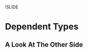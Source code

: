 !SLIDE

Dependent Types
===============
A Look At The Other Side
------------------------

<div style="display: none">

an advanced form of static typing

will be using agda, but conceptually equivalent to other dependently
typed languages

many other arguments have been given in support of functional
languages such as easier parallelism, benefits of laziness, & benefits
of modularity

this will instead present an argument to a more fundamental problem
... scaling application complexity wrt testing

huge topic, will present a high-level version with an
emphasis on testing

!SLIDE
# Huh? #

<div style="display: none">

types at a rubyconf, what gives?

!SLIDE
# Trivial type guarantees #
  
    even : ℕ → Bool
    _*_ : ℕ → ℕ → ℕ
    isGoodDay : Day → Bool

<div style="display: none">

familiar type systems only protect against limited classes of
errors... arguably too limited to be useful
need to test logic anyway which catches these problems, so dynamic
languages like ruby are just as fine of an option

this presentation is NOT about trivial type guarantees
... but they will make their appearance at the beginning and with
certain other constraints can be very valuable on their own

!SLIDE bullets
# Ruby culture of testing #

* unit tests
* integration tests
* library tests
* framework tests
* end-user application tests

<div style="display: none">

TDD, BDD, tons of test libraries, cucumber, etc
fair to say that rubyists care about testing

with so much thought, time & energy spent on testing, it is worth
exploring languages which make it easier & possible to express more
meaningful guarantees

so... rubyists care about writing correct software

!SLIDE subsection

   Why
=========

<div style="display: none">

i arrived to this after a lifelong frustration of not being able to
write trustworthy large software applications that i could not
pinpoint the cause of exactly

it takes a lot of willpower to admit that the way you've been thinking
all your life has been wrong, and there is a better way, and that is
how i feel now about dynamically typed languages (as well as
trivial statical typing)

i think that this type theory is industry-changing, not some
interesting but ultimately irrelevant topic... i now see
most other languages & code written in them as legacy

...if you're watching this and have an instinctive negative
defensive mental reaction... i completely understand where you're
coming from... i invite you instead to notice this irrational behavior
& ignore it in favor of an open mind

!SLIDE bullets
# General problems at scale #

* need less runtime crashes
* need less bugs
* need trust in a deployed application

<div style="display: none">

developing understandable & trustworthy large applications right now sucks

need to not stay up at night worrying if some remote part of the big
system we just modified was affected by a big change we just made

need to not reach a maintenance dead end on large projects!
(typical story of productive feature releases early that comes to a
grinding maintenance halt later where a new feature introduction
requires a lot of time assuring that nothing else was affected

solution, as we've found, lies in testing... but there are still many
open problems that need to be solved

!SLIDE
# What happens at scale #

<div style="display: none">

when you try to test monolithic code, you get a combinatorial
explosion of test scenarios that becomes impractical to write
... then you break software up into encapsulated & loosely coupled
chunks

... this works, making something possible to fit all in your head and
feasible/easy to test, as evident by small single-purpose web services
(e.g. and/or middleware mounted rack/sinatra apps), specific
gems/libraries, etc

... but now you have the problem of testing/ensuring that the whole
works together correctly & uses each chunk according to its
(parameter) expectations

... in fact the combinatoric part of the problem may have grown as the
libraries are more general than your specific monolithic software

separately, we also have the problem of debugging runtime errors,
which become easier to introduce in large applications

!SLIDE smbullets
# Specific problems at scale #

* testing all possible inputs to prevent runtime errors
* testing & comprehending a large growing suite
* testing integration of encapsulated & loosely coupled services
* relying on trust that a library works for our use case
* knowing where runtime errors could have occurred

<div style="display: none">

there is a solution to all of these with dependent types

trust that a lib works:
... duplicating tests that a library may have covered "just to be sure" in AR, etc)
... or just trust the library

!SLIDE bullets
# Specific solutions at scale #

* coverage checking
* implicit tests
* lemmas
* universal quantification
* monads

!SLIDE subsection

Coverage checking
=================

!SLIDE
    data Day : Set where
      Monday Tuesday Wednesday : Day
      Thursday Friday : Day
      Saturday Sunday : Day
 
    isGoodDay : Day → Bool
    isGoodDay Friday = true
    isGoodDay Saturday = true
    isGoodDay Sunday = true
    isGoodDay _ = false

<div style="display: none">

in ruby this wouldn't work because you would need to treat each
argument as any kind of object with any variation of defined methods

with specific datatypes + coverage checking you can are guaranteed
to never get a runtime error for the application of any arguments
related to being in the function's domain
... a world without "called X on nil class" errors!!

you may think that this may cause a lot of work for certain
types... like imagine needing to define addition of every single number!

!SLIDE
    _+_ : ℕ → ℕ → ℕ
    zero + n = n
    suc m + n = suc (m + n)

    _*_ : ℕ → ℕ → ℕ
    zero * n = zero
    suc m * n = n + (m * n)

<div style="display: none">

an emphasis on inductive
("recursive") definitions is placed that limit what you must write
out to the base & recursive cases

!SLIDE subsection

Implicit tests
==============

!SLIDE
    data GoodDay : Set where
      Friday Saturday Sunday : GoodDay
 
    isBestDay : GoodDay → Bool
    isBestDay Saturday = true
    isBestDay _ = false

    toWeekday : GoodDay → Day
    toWeekday Friday = Friday
    toWeekday Saturday = Saturday
    toWeekday Sunday = Sunday

<div style="display: none">

when writing the isBestDay function you only really want it to be
defined on any possible contenders for the title... GoodDays

you can also make new types with less constructors that are more
specific to the particular problem being solved... functions on those
are verified to be coverage complete
... then you can use a conversion function to a values in a "bigger"
type to interface with another library that uses the bigger type

notice that this specialized type is essentially an implicit test for
all functions using it... all those functions will only work for GoodDays

notice that constructors across multiple types can have same names, and can be
differentiated by the type signature they are in

!SLIDE
    fromWeekday : Day → GoodDay
    fromWeekday Friday = Friday
    fromWeekday Saturday = Saturday
    fromWeekday Sunday = Sunday
    fromWeekday _ = Friday

<div style="display: none">

of course we may also need to import more general data into our
specific types...
lame defaults!!!!!!!!!

this is a problem you face when enforcing coverage in most
languages... both undesirable obvious solutions are a runtime error
(which we are trying to avoid), or picking a default, which leads to
logic errors

... to solve this we will see our first use of dependent types

!SLIDE subsection

Dependent types
===============

!SLIDE
    record ⊤ : Set where
    
    data ⊥ : Set where

    ↑ : Bool → Set
    ↑ true  = ⊤
    ↑ false = ⊥

<div style="display: none">

notice that this is a function just like everything else, it just
happens to return a Set (type) instead of a value

... there is no special keyword indicating that this is a function on types
this is introduces a very important notion in dependent types, namely
that the wall separating the world of types & the world of values has
been torn down

!SLIDE
    fromWeekday : (day : Day) → 
                  {precondition : ↑ (isGoodDay day)} → 
                  GoodDay
    fromWeekday Friday = Friday
    fromWeekday Saturday = Saturday
    fromWeekday Sunday = Sunday
    fromWeekday _ = Friday

    compileError : GoodDay
    compileError = fromWeekday Tuesday

<div style="display: none">

you can see here why these are called "dependent" types, any type can
be given a label for the value it can represent, which can be reused
or "depended upon" in later parts of the type signature, from left to right

notice that our function call happens in the type signature
precondition not used here, just for readability

implicit arguments do not need to be explicitly passed when calling
the function

here we get a compile time error, not a run time exception!!!

!SLIDE
     _div_ : ℕ → (n : ℕ) → 
            {_ : ↑ (nonZero n)} → ℕ

    lookup : {A : Set}(n : ℕ)(xs : List A)
             {_ : ↑ (n < length xs)} → A

    isBestDay : (d : Day) → 
                {_ : ↑ (isGoodDay d) → Bool

<div style="display: none">

... this is a really big deal, because we can encode arbitrary
preconditions to restrict our function domain... no more divide by
zero errors!!!... no more index out of bounds errors!

note that we just leave the label for "precondition" blank to show our
intent of not using it

and finally note that we could also avoid creating a separate GoodDay
type and use preconditions instead if we wanted to

!SLIDE
    fromWeekday : (day : Day) → 
                {_ : ↑ (isGoodDay day)} → 
                GoodDay
    fromWeekday Friday = Friday
    fromWeekday Saturday = Saturday
    fromWeekday Sunday = Sunday
    fromWeekday Monday {()}
    fromWeekday Tuesday {()}
    fromWeekday Wednesday {()}
    fromWeekday Thursday {()}

<div style="display: none">

rather than defining a default answer that can never get used, here we
pattern match on the fact that ⊥ has no constructors (this () is
special syntax meaning this type is not inhabited)

the {} can be used to pattern match on implicit arguments instead of
omitting them like usual

!SLIDE subsection

More implicit tests
=======================

<div style="display: none">

take a moment to realize that i said this presentation is on testing
but haven't shown an explicit tests yet (assertions, unit tests, etc)

a lot of value can be gained in an application by implicit assurances
through coverage checking and well-crafted and/or used specific types

we are used to this concept in the form of creating and using
abstractions (at low level code layer, or high level library/framework
layer)
... using types for these "abstractions" gives you the same benefits
but with real compile-time assurance

so far we've seen implicit tests via basic custom types, and implicit
tests via preconditions in function signatures... now we'll move on to
implicit tests via advanced custom types

!SLIDE
    data List (A : Set) : Set where
      []  : List A
      _∷_ : (x : A) (xs : List A) → List A

    bool-list : List Bool
    bool-list = false ∷ true ∷ false ∷ []

<div style="display: none">

simple polymorphic cons-based or "linked" list

!SLIDE
    data Vec (A : Set) : ℕ → Set where
      []  : Vec A zero
      _∷_ : {n : ℕ} (x : A) (xs : Vec A n) →
            Vec A (suc n)

    bool-vec : Vec Bool 3
    bool-vec = false ∷ true ∷ false ∷ []

<div style="display: none">

this is called an "indexed" type
the length of the vector/list is carried along in the type

note how the type signature changed to include the length 3
restriction, but the value stayed the same... we can get this extra
"implicit" test of the length 3 restriction "for free"!

!SLIDE
    _++_ : {A : Set} {n m : ℕ} → 
           Vec A n → Vec A m → 
           Vec A (n + m)
    [] ++ ys = ys
    x ∷ xs ++ ys = x ∷ (xs ++ ys)

<div style="display: none">

here we can see just by the type signature that the resulting vector
is length of the arguments added together... the type is giving us
extra information

again notice the "dependencies" in the type

this kind of encoding of data into types can let us make functions
like this whose type signature gives us additional safety
characteristics that you would not get in typical static typing

also note that the addition occurring in the type signature can be any
arbitrary function!

!SLIDE
    head : {A : Set} →
           List A → Maybe A
    head [] = nothing
    head (x ∷ _) = just x

    tail : {A : Set} → 
           List A → List A
    tail [] = []
    tail (_ ∷ xs) = xs

<div style="display: none">

really we want the head and tail of an empty list to be undefined, but
we also don't want runtime errors

the first example shows how we might handle the result in ruby with
nil, but then this leaks out into other functions that now have to
deal with a nil case everywhere that we really don't want ever to
happen

the second example uses a default value, which can lead to logic errors

!SLIDE
    head : {A : Set} {n : ℕ} →
           Vec A (1 + n) → A
    head (x ∷ _) = x

    tail : {A : Set} {n : ℕ} → 
           Vec A (1 + n) → Vec A n
    tail (_ ∷ xs) = xs

<div style="display: none">

here we use vectors to realize our intended domain restriction

no matter what the implicit n is, we add 1 so the argument can never
be of length zero (empty vector)

our tail type also gives more information, that the returned vector
will be of length exactly one less than the argument

note that we could have also used implicit isEmpty preconditions in
the list versions... good to have choices

!SLIDE bullets
# Ruby test assertions

* comments of expected results
* boolean comparison & returned boolean
* boolean comparison & exception raised

// dynamic!! (at run time)
// the indicator we are left with of our "proven" fact is a boolean or
// a string, neither of which have a semantic, language-level, tie
// back to the assertion... "once you prove it, you lose it"

!SLIDE
# Agda test assertions

    fortyTwoIsEven : even 42 ≡ true
    fortyTwoIsEven = refl
    -- Checked

    typeCheckingError : even 1337 ≡ true
    typeCheckingError = refl
    -- /home/larrytheliquid/src/scotrubyconf/Tester.agda:27,21-25
    -- false != true of type Bool
    -- when checking that the expression refl has type false ≡ true

// normal boolean tests are transformer functions that return a
// bool... what that bool means is immediately lost to language
// semantics, and we must rely on the convention that the bool
// represented some previous check, prone to error

// static!! (at compile time)
// assertions happens at the type level

// this proof can be done automatically "by interpretation" when you
// mention refl, as even is called with specific & complete args

// refl acts as a first-class proof in the language of our assertion; we
// can store it in a variable, pass it around to other functions as
// arguments, etc

// if you are serious about testing, it's hard to go back to any language
// that can't semantically encode tests after dependent types

// i've been working on an agda project for 2 months that i haven't
// "run" once, just compiled... but i'm sure it works as it's fully tested!

!SLIDE
# Intuistionistic logic

*Classical logic:* every statement must inherently be true or false

*Intuistionistic logic:* a statement is only "true" if you have a
 proof for it

// the concept of the proof is a part of the semantics
// as we have seen, the intuistionistic approach has more value in a
// programming language

!SLIDE
# Propositional equality datatype

    data _≡_ {A : Set} (x : A) : A → Set where
      refl : x ≡ x

// will come back to this later, but only 2 lines of code for
// statically checked assertions!
// Also unifies both values

!SLIDE
# Magic inverse
TODO

!SLIDE
# Universal quantification
TODO

!SLIDE
# Existential quantification
TODO

!SLIDE
# Compositional tests/proofs/lemmas

// proofs are inherently compositional!

// unit tests can be reused literally in integration tests
// ... no more leaving it up to hope that the results of one confirm
// results in the other

// what is a unit test and what is an integration test is relative... can
// be at all levels between app code, library code, framework code,
// between web services, etc!
// ... cures the problem of the explosion of tiny services that must be
// somehow confirmed to work together

!SLIDE
# Libraries: code + proofs!

// think about how much time is wasted by starting from scratch with
// each project... a framework can come with universally quantified
// lemmas that you instantiate with your particular application

